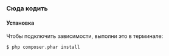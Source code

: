 ### Сюда кодить

#### Установка
Чтобы подключить зависимости, выполни это в терминале:
```
$ php composer.phar install
```

